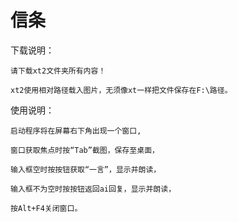 # 信条
下载说明：

    请下载xt2文件夹所有内容！
    
    xt2使用相对路径载入图片，无须像xt一样把文件保存在F:\路径。
 
使用说明：

    启动程序将在屏幕右下角出现一个窗口,
    
    窗口获取焦点时按“Tab”截图，保存至桌面，
    
    输入框空时按按钮获取“一言”，显示并朗读，
    
    输入框不为空时按按钮返回ai回复，显示并朗读，
    
    按Alt+F4关闭窗口。

